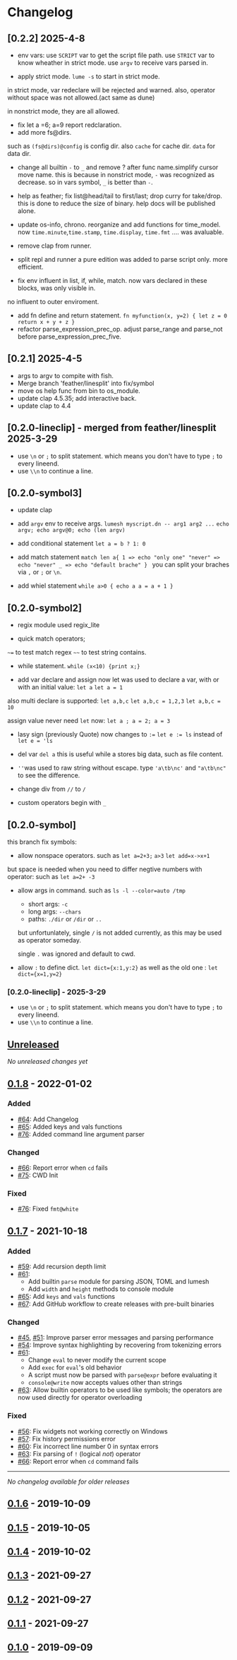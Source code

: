 # Changelog
## [0.2.2] 2025-4-8
-  env vars:
use `SCRIPT` var to get the script file path.
use `STRICT` var to know wheather in strict mode.
use `argv` to receive vars parsed in.

-  apply strict mode.
`lume -s` to start in strict mode.

in strict mode, var redeclare will be rejected and warned.
also, operator without space was not allowed.(act same as dune)

in nonstrict mode, they are all allowed.

-  fix let a =6; a=9 report redclaration.
-  add more fs@dirs.

such as `(fs@dirs)@config` is config dir.
also `cache` for cache dir. `data` for data dir.

-  change all builtin `-` to `_` and remove ? after func name.simplify cursor move name.
this is because in nonstrict mode, `-` was recognized as decrease.
so in vars symbol, `_` is better than `-`.

-  help as feather; fix list@head/tail to first/last; drop curry for take/drop.
this is done to reduce the size of binary.
help docs will be published alone.

-  update os-info, chrono. reorganize and add functions for time_model.
now `time.minute`,`time.stamp`, `time.display`, `time.fmt` .... was avaluable.
-  remove clap from runner.
-  split repl and runner
a pure edition was added to parse script only.
more efficient.

-  fix env influent in list, if, while, match.
now vars declared in these blocks, was only visible in.

no influent to outer enviroment.

-  add fn define and return statement.
`fn myfunction(x, y=2) {
  let z = 0
  return x + y + z
}`
-  refactor parse_expression_prec_op. adjust parse_range and parse_not before parse_expression_prec_five.

## [0.2.1] 2025-4-5

-  args to argv to compite with fish.
-  Merge branch 'feather/linesplit' into fix/symbol
-  move os help func from bin to os_module.
-  update clap 4.5.35; add interactive back.
-  update clap to 4.4

## [0.2.0-lineclip] - merged from feather/linesplit 2025-3-29
- use `\n` or `;` to split statement. which means you don't have to type `;` to every lineend.
- use `\\n` to continue a line.

## [0.2.0-symbol3]
- update clap
- add `argv` env to receive args.
`lumesh myscript.dn -- arg1 arg2 ...`
`echo argv;
 echo argv@0;
 echo (len argv)
`
- add conditional statement
`let a = b ? 1: 0`

- add match statement
`match len a{
 1 => echo "only one"
 "never" => echo "never"
 _ => echo "default brache" }
 `
 you can split your braches via `,` or `;` or `\n`.

 - add whiel statement
 `while a>0 {
 echo a
 a = a + 1
 }`

## [0.2.0-symbol2]
- regix module
used regix_lite

- quick match operators;

`~=` to test match regex
`~~` to test string contains.

- while statement.
`while (x<10) {print x;}`

- add var declare and assign
now let was used to declare a var, with or with an initial value:
`let a`
`let a = 1`

also multi declare is supported:
`let a,b,c`
`let a,b,c = 1,2,3`
`let a,b,c = 10`

assign value never need `let` now:
`let a ;
 a = 2;
 a = 3`

- lasy sign (previously Quote) now changes to `:=`
`let e := ls` instead of ` let e = 'ls`

- del var
`del a`
this is useful while a stores big data, such as file content.

- `''`was used to raw string without escape.
type `'a\tb\nc'` and `"a\tb\nc"` to see the difference.

- change div from `//` to `/`
- custom operators begin with `_`


## [0.2.0-symbol]


this branch fix symbols:

- allow nonspace operators.
such as `let a=2+3;` `a>3` `let add=x->x+1`

but space is needed when you need to differ negtive numbers with operator:
such as `let a=2+ -3`

- allow args in command.
such as `ls -l --color=auto /tmp`
  + short args: `-c`
  + long args: `--chars`
  + paths: `./dir` or `/dir` or `..`

  but unfortunlately, single `/` is not added currently, as this may be used as operator someday.

  single `.` was ignored and default to cwd.

- allow `:` to define dict.
`let dict={x:1,y:2}` as well as the old one :
`let dict={x=1,y=2}`


### [0.2.0-lineclip] - 2025-3-29
- use `\n` or `;` to split statement. which means you don't have to type `;` to every lineend.
- use `\\n` to continue a line.


## [Unreleased]

*No unreleased changes yet*

## [0.1.8] - 2022-01-02

### Added
- [#64](https://github.com/adam-mcdaniel/lumesh/pull/64): Add Changelog
- [#65](https://github.com/adam-mcdaniel/lumesh/pull/65): Added keys and vals functions
- [#76](https://github.com/adam-mcdaniel/lumesh/pull/76): Added command line argument parser

### Changed
- [#66](https://github.com/adam-mcdaniel/lumesh/pull/66): Report error when `cd` fails
- [#75](https://github.com/adam-mcdaniel/lumesh/pull/75): CWD Init

### Fixed
- [#76](https://github.com/adam-mcdaniel/lumesh/pull/76): Fixed `fmt@white`

## [0.1.7] - 2021-10-18

### Added
- [#59](https://github.com/adam-mcdaniel/lumesh/pull/59): Add recursion depth limit
- [#61](https://github.com/adam-mcdaniel/lumesh/pull/61):
    * Add builtin `parse` module for parsing JSON, TOML and lumesh
    * Add `width` and `height` methods to console module
- [#65](https://github.com/adam-mcdaniel/lumesh/pull/65): Add `keys` and `vals` functions
- [#67](https://github.com/adam-mcdaniel/lumesh/pull/67): Add GitHub workflow to create releases with pre-built binaries

### Changed
- [#45](https://github.com/adam-mcdaniel/lumesh/pull/45), [#51](https://github.com/adam-mcdaniel/lumesh/pull/51): Improve parser error messages and parsing performance
- [#54](https://github.com/adam-mcdaniel/lumesh/pull/54): Improve syntax highlighting by recovering from tokenizing errors
- [#61](https://github.com/adam-mcdaniel/lumesh/pull/61):
    * Change `eval` to never modify the current scope
    * Add `exec` for `eval`'s old behavior
    * A script must now be parsed with `parse@expr` before evaluating it
    * `console@write` now accepts values other than strings
- [#63](https://github.com/adam-mcdaniel/lumesh/pull/63): Allow builtin operators to be used like symbols; the operators are now used directly for operator overloading

### Fixed
- [#56](https://github.com/adam-mcdaniel/lumesh/pull/56): Fix widgets not working correctly on Windows
- [#57](https://github.com/adam-mcdaniel/lumesh/pull/57): Fix history permissions error
- [#60](https://github.com/adam-mcdaniel/lumesh/pull/60): Fix incorrect line number 0 in syntax errors
- [#63](https://github.com/adam-mcdaniel/lumesh/pull/63): Fix parsing of `!` (logical *not*) operator
- [#66](https://github.com/adam-mcdaniel/lumesh/pull/66): Report error when `cd` command fails

---------

*No changelog available for older releases*

## [0.1.6] - 2019-10-09
## [0.1.5] - 2019-10-05
## [0.1.4] - 2019-10-02
## [0.1.3] - 2021-09-27
## [0.1.2] - 2021-09-27
## [0.1.1] - 2021-09-27
## [0.1.0] - 2019-09-09

[Unreleased]: https://github.com/adam-mcdaniel/lumesh/compare/v0.1.8...HEAD
[0.1.8]: https://crates.io/crates/lumesh/0.1.8
[0.1.7]: https://crates.io/crates/lumesh/0.1.7
[0.1.6]: https://crates.io/crates/lumesh/0.1.6
[0.1.5]: https://crates.io/crates/lumesh/0.1.5
[0.1.4]: https://crates.io/crates/lumesh/0.1.4
[0.1.3]: https://crates.io/crates/lumesh/0.1.3
[0.1.2]: https://crates.io/crates/lumesh/0.1.2
[0.1.1]: https://crates.io/crates/lumesh/0.1.1
[0.1.0]: https://crates.io/crates/lumesh/0.1.0
